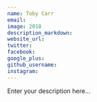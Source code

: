 ```yaml
---
name: Toby Carr
email:
image: 2018
description_markdown:
website_url:
twitter:
facebook:
google_plus:
github_username:
instagram:
---
```


Enter your description here...
